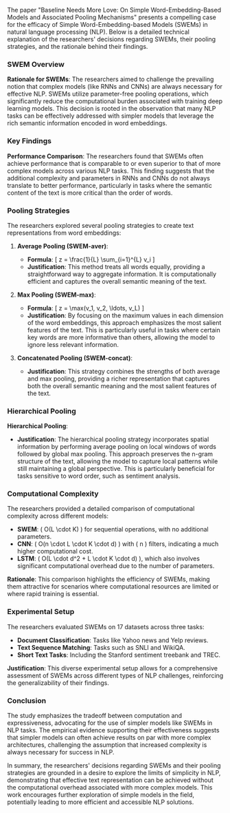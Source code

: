 The paper "Baseline Needs More Love: On Simple Word-Embedding-Based Models and Associated Pooling Mechanisms" presents a compelling case for the efficacy of Simple Word-Embedding-based Models (SWEMs) in natural language processing (NLP). Below is a detailed technical explanation of the researchers' decisions regarding SWEMs, their pooling strategies, and the rationale behind their findings.

### SWEM Overview

**Rationale for SWEMs**: The researchers aimed to challenge the prevailing notion that complex models (like RNNs and CNNs) are always necessary for effective NLP. SWEMs utilize parameter-free pooling operations, which significantly reduce the computational burden associated with training deep learning models. This decision is rooted in the observation that many NLP tasks can be effectively addressed with simpler models that leverage the rich semantic information encoded in word embeddings.

### Key Findings

**Performance Comparison**: The researchers found that SWEMs often achieve performance that is comparable to or even superior to that of more complex models across various NLP tasks. This finding suggests that the additional complexity and parameters in RNNs and CNNs do not always translate to better performance, particularly in tasks where the semantic content of the text is more critical than the order of words.

### Pooling Strategies

The researchers explored several pooling strategies to create text representations from word embeddings:

1. **Average Pooling (SWEM-aver)**:
   - **Formula**: 
     \[
     z = \frac{1}{L} \sum_{i=1}^{L} v_i
     \]
   - **Justification**: This method treats all words equally, providing a straightforward way to aggregate information. It is computationally efficient and captures the overall semantic meaning of the text.

2. **Max Pooling (SWEM-max)**:
   - **Formula**: 
     \[
     z = \max(v_1, v_2, \ldots, v_L)
     \]
   - **Justification**: By focusing on the maximum values in each dimension of the word embeddings, this approach emphasizes the most salient features of the text. This is particularly useful in tasks where certain key words are more informative than others, allowing the model to ignore less relevant information.

3. **Concatenated Pooling (SWEM-concat)**:
   - **Justification**: This strategy combines the strengths of both average and max pooling, providing a richer representation that captures both the overall semantic meaning and the most salient features of the text.

### Hierarchical Pooling

**Hierarchical Pooling**:
- **Justification**: The hierarchical pooling strategy incorporates spatial information by performing average pooling on local windows of words followed by global max pooling. This approach preserves the n-gram structure of the text, allowing the model to capture local patterns while still maintaining a global perspective. This is particularly beneficial for tasks sensitive to word order, such as sentiment analysis.

### Computational Complexity

The researchers provided a detailed comparison of computational complexity across different models:

- **SWEM**: \( O(L \cdot K) \) for sequential operations, with no additional parameters.
- **CNN**: \( O(n \cdot L \cdot K \cdot d) \) with \( n \) filters, indicating a much higher computational cost.
- **LSTM**: \( O(L \cdot d^2 + L \cdot K \cdot d) \), which also involves significant computational overhead due to the number of parameters.

**Rationale**: This comparison highlights the efficiency of SWEMs, making them attractive for scenarios where computational resources are limited or where rapid training is essential.

### Experimental Setup

The researchers evaluated SWEMs on 17 datasets across three tasks:
- **Document Classification**: Tasks like Yahoo news and Yelp reviews.
- **Text Sequence Matching**: Tasks such as SNLI and WikiQA.
- **Short Text Tasks**: Including the Stanford sentiment treebank and TREC.

**Justification**: This diverse experimental setup allows for a comprehensive assessment of SWEMs across different types of NLP challenges, reinforcing the generalizability of their findings.

### Conclusion

The study emphasizes the tradeoff between computation and expressiveness, advocating for the use of simpler models like SWEMs in NLP tasks. The empirical evidence supporting their effectiveness suggests that simpler models can often achieve results on par with more complex architectures, challenging the assumption that increased complexity is always necessary for success in NLP.

In summary, the researchers' decisions regarding SWEMs and their pooling strategies are grounded in a desire to explore the limits of simplicity in NLP, demonstrating that effective text representation can be achieved without the computational overhead associated with more complex models. This work encourages further exploration of simple models in the field, potentially leading to more efficient and accessible NLP solutions.